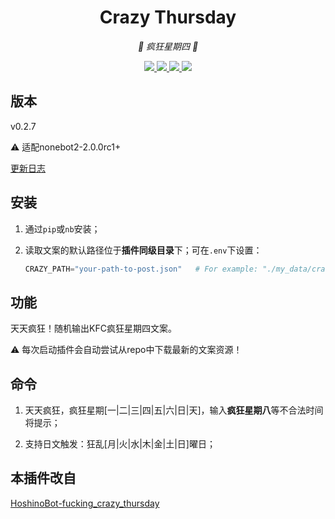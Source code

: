 <div align="center">

# Crazy Thursday

<!-- prettier-ignore-start -->
<!-- markdownlint-disable-next-line MD036 -->
_🍗 疯狂星期四 🍗_
<!-- prettier-ignore-end -->

</div>

<p align="center">
  
  <a href="https://github.com/MinatoAquaCrews/nonebot_plugin_crazy_thursday/blob/beta/LICENSE">
    <img src="https://img.shields.io/github/license/MinatoAquaCrews/nonebot_plugin_crazy_thursday?color=blue">
  </a>
  
  <a href="https://github.com/nonebot/nonebot2">
    <img src="https://img.shields.io/badge/nonebot2-2.0.0rc1+-green">
  </a>
  
  <a href="https://github.com/MinatoAquaCrews/nonebot_plugin_crazy_thursday/releases/tag/v0.2.6">
    <img src="https://img.shields.io/github/v/release/MinatoAquaCrews/nonebot_plugin_crazy_thursday?color=orange">
  </a>

  <a href="https://www.codefactor.io/repository/github/MinatoAquaCrews/nonebot_plugin_crazy_thursday">
    <img src="https://img.shields.io/codefactor/grade/github/MinatoAquaCrews/nonebot_plugin_crazy_thursday/beta?color=red">
  </a>
  
</p>

## 版本

v0.2.7

⚠ 适配nonebot2-2.0.0rc1+

[更新日志](https://github.com/MinatoAquaCrews/nonebot_plugin_crazy_thursday/releases/tag/v0.2.6)

## 安装

1. 通过`pip`或`nb`安装；

2. 读取文案的默认路径位于**插件同级目录**下；可在`.env`下设置：

    ```python
    CRAZY_PATH="your-path-to-post.json"   # For example: "./my_data/crazy_thursday"，在此文件夹下放置"post.json"
    ```

## 功能

天天疯狂！随机输出KFC疯狂星期四文案。

⚠ 每次启动插件会自动尝试从repo中下载最新的文案资源！

## 命令

1. 天天疯狂，疯狂星期[一|二|三|四|五|六|日|天]，输入**疯狂星期八**等不合法时间将提示；

2. 支持日文触发：狂乱[月|火|水|木|金|土|日]曜日；

## 本插件改自

[HoshinoBot-fucking_crazy_thursday](https://github.com/Nicr0n/fucking_crazy_thursday)